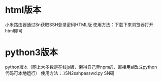 # html版本
小米路由器通过Sn获取SSH登录密码HTML版
使用方法：下载下来浏览器打开html即可

# python3版本
python版本（网上大多数是在线js版，懒得自己弄npm的，直接用ai改成python代码可本地运行）
使用方法：.\SN2sshpasswd.py SN码
